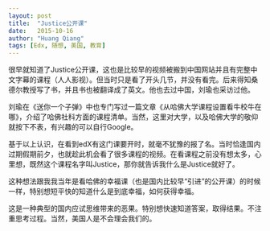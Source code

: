 ```yaml
---
layout: post
title:  "Justice公开课"
date:   2015-10-16
author: "Huang Qiang"
tags: [Edx, 随想, 美国, 教育]
---
```


很早就知道了Justice公开课，这也是比较早的视频被搬到中国网站并且有完整中文字幕的课程（人人影视）。但当时只是看了开头几节，并没有看完。后来得知桑德尔教授写了书，并且书也被翻译成了英文。他也去过中国，刘瑜也采访过他。

刘瑜在《送你一个子弹》中也专门写过一篇文章《从哈佛大学课程设置看牛校牛在哪》，介绍了哈佛社科方面的课程清单。当然，这里对大学，以及哈佛大学的敬仰就按下不表，有兴趣的可以自行Google。

基于以上认识，在看到edX有这门课要开时，就毫不犹豫的报了名。当时恰逢国内过期假期前夕，也就趁此机会看了很多课程的视频。在看课程之前没有想太多，心里想，既然这个课程名字叫Justice，那你就告诉我什么是Justice就好了。

这种想法跟我我当年是看哈佛的幸福课（也是国内比较早“引进”的公开课）的时候一样，特别想短平快的知道什么是到底幸福，如何获得幸福。

这是一种典型的国内应试思维带来的恶果。特别想快速知道答案，取得结果。不注重思考过程。当然，美国人是不会理会我们的。

